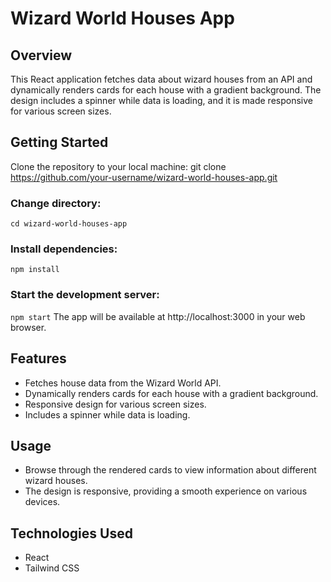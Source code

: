 # Wizard World Houses App
## Overview

This React application fetches data about wizard houses from an API and dynamically renders cards for each house with a gradient background. The design includes a spinner while data is loading, and it is made responsive for various screen sizes.

## Getting Started

Clone the repository to your local machine: git clone https://github.com/your-username/wizard-world-houses-app.git

### Change directory:
`cd wizard-world-houses-app`

### Install dependencies:
`npm install`

### Start the development server: 
`npm start`
The app will be available at http://localhost:3000 in your web browser.

## Features
- Fetches house data from the Wizard World API.
- Dynamically renders cards for each house with a gradient background.
- Responsive design for various screen sizes.
- Includes a spinner while data is loading.

## Usage
- Browse through the rendered cards to view information about different wizard houses.
- The design is responsive, providing a smooth experience on various devices.
  
## Technologies Used
- React
- Tailwind CSS
